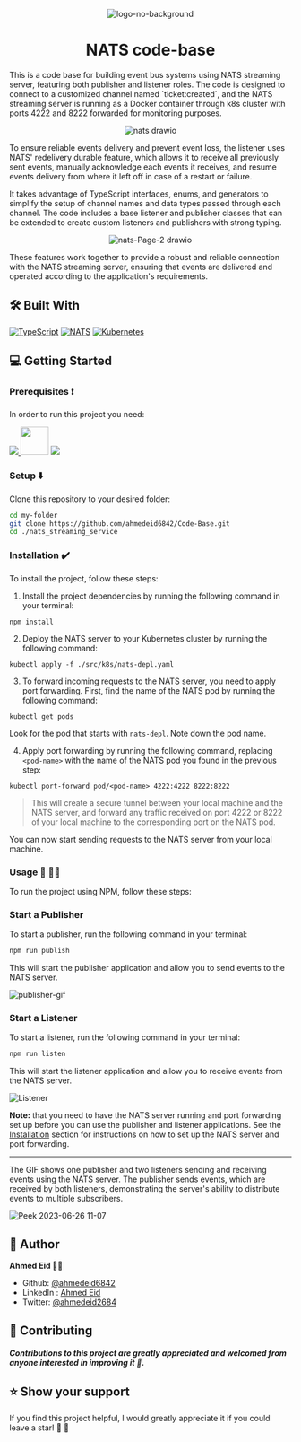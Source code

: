<a name="readme-top"></a>

<p align="center"><img src="https://nats.io/img/logos/nats-horizontal-color.png" alt="logo-no-background"></p>

<h1 align="center">NATS code-base</h1>

<p>This is a code base for building event bus systems using NATS streaming server, featuring both publisher and listener roles. The code is designed to connect to a customized channel named `ticket:created`, and the NATS streaming server is running as a Docker container through k8s cluster with ports 4222 and 8222 forwarded for monitoring purposes.</p>

<p align="center"><img src="https://github.com/ahmedeid6842/Vending/assets/57197702/39a1478d-e532-46c1-8adc-8c600e7a9c31" alt="nats drawio"></p>

<p>To ensure reliable events delivery and prevent event loss, the listener uses NATS' redelivery durable feature, which allows it to receive all previously sent events, manually acknowledge each events it receives, and resume events delivery from where it left off in case of a restart or failure.</p>

<p>It takes advantage of TypeScript interfaces, enums, and generators to simplify the setup of channel names and data types passed through each channel. The code includes a base listener and publisher classes that can be extended to create custom listeners and publishers with strong typing.</p>

<p align="center"><img src="https://github.com/ahmedeid6842/Vending/assets/57197702/8de91d92-305f-4d23-8a25-771dd01813db" alt="nats-Page-2 drawio"></p>

<p>These features work together to provide a robust and reliable connection with the NATS streaming server, ensuring that events are delivered and operated according to the application's requirements.</p>

## 🛠 Built With <a name="built-with"></a>
<p>

[![TypeScript](https://img.shields.io/badge/-TypeScript-007ACC?style=for-the-badge&logo=typescript&logoColor=white)](https://www.typescriptlang.org/)
[![NATS](https://img.shields.io/badge/-NATS-76D0C8?style=for-the-badge&logo=nats&logoColor=white)](https://nats.io/)
[![Kubernetes](https://img.shields.io/badge/-Kubernetes-326CE5?style=for-the-badge&logo=kubernetes&logoColor=white)](https://kubernetes.io/)

</p>

## 💻 Getting Started <a name="getting-started"></a>

### Prerequisites ❗<a name="prerequisites"></a>

In order to run this project you need:

<p>
 <a href="https://skillicons.dev">
        <img src="https://skillicons.dev/icons?i=nodejs&theme=dark"/>
    </a>
    <a href="https://www.npmjs.com/"><img src="https://authy.com/wp-content/uploads/npm-logo.png" width="50px" height="50"/></a>
 <a href="https://skillicons.dev">
        <img src="https://skillicons.dev/icons?i=kubernetes&theme=dark"/>
    </a>
 </p>

### Setup ⬇️ <a name="setup"></a>

Clone this repository to your desired folder:

```bash
cd my-folder
git clone https://github.com/ahmedeid6842/Code-Base.git
cd ./nats_streaming_service
```

### Installation :heavy_check_mark: <a name="install"></a>

To install the project, follow these steps:

1. Install the project dependencies by running the following command in your terminal:

```
npm install
```

2. Deploy the NATS server to your Kubernetes cluster by running the following command:

```
kubectl apply -f ./src/k8s/nats-depl.yaml
```

3. To forward incoming requests to the NATS server, you need to apply port forwarding. First, find the name of the NATS pod by running the following command:

```
kubectl get pods
```

Look for the pod that starts with `nats-depl`. Note down the pod name.

4. Apply port forwarding by running the following command, replacing `<pod-name>` with the name of the NATS pod you found in the previous step:

```
kubectl port-forward pod/<pod-name> 4222:4222 8222:8222
```

> This will create a secure tunnel between your local machine and the NATS server, and forward any traffic received on port 4222 or 8222 of your local machine to the corresponding port on the NATS pod.

You can now start sending requests to the NATS server from your local machine.

### Usage 🤿 🏃‍♂️ <a name="usage"></a>

To run the project using NPM, follow these steps:

### Start a Publisher

To start a publisher, run the following command in your terminal:

```bash
npm run publish
```

This will start the publisher application and allow you to send events to the NATS server.

![publisher-gif](https://github.com/ahmedeid6842/Vending/assets/57197702/c81d8b4c-227c-47ff-bcff-534102ecae95)

### Start a Listener

To start a listener, run the following command in your terminal:

```bash
npm run listen
```

This will start the listener application and allow you to receive events from the NATS server.

![Listener](https://github.com/ahmedeid6842/Vending/assets/57197702/4761c144-d5f1-45c7-888e-5cd83c709c88)

**Note:** that you need to have the NATS server running and port forwarding set up before you can use the publisher and listener applications. See the [Installation](#installation) section for instructions on how to set up the NATS server and port forwarding.

-------- 


The GIF shows one publisher and two listeners sending and receiving events using the NATS server. The publisher sends events, which are received by both listeners, demonstrating the server's ability to distribute events to multiple subscribers.

![Peek 2023-06-26 11-07](https://github.com/ahmedeid6842/Vending/assets/57197702/6a88c015-3128-46bf-b110-dfda449cba94)

## 👤 Author <a name="author"></a>
**Ahmed Eid 🙋‍♂️**
- Github: [@ahmedeid6842](https://github.com/ahmedeid6842/)
- LinkedIn : [Ahmed Eid](https://www.linkedin.com/in/ahmed-eid-0018571b1/)
- Twitter: [@ahmedeid2684](https://twitter.com/ahmedeid2684)



## 🤝 Contributing 

##### Contributions to this project are greatly appreciated and welcomed from anyone interested in improving it 💟.

## ⭐️ Show your support <a name="support"></a>

If you find this project helpful, I would greatly appreciate it if you could leave a star! 🌟 💟


